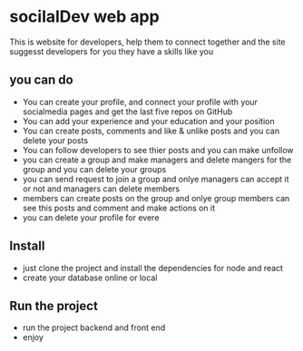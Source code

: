 # socilalDev web app
This is  website for developers, help them to connect together and the site suggesst developers for you they have a skills like you

## you can do 
* You can create your profile, and connect your profile with your socialmedia pages and get the last five repos on GitHub
* You can add your experience and your education and your position
* You can create posts, comments and like & unlike posts and you can delete your posts
* You can follow developers to see thier posts and you can make unfollow
* you can create a group and make managers and delete mangers for the group and you can delete your groups
* you can send request to join a group and onlye managers can accept it or not and managers can delete members
* members can create posts on the group and onlye group members can see this posts and comment and make actions on it
* you can delete your profile for evere

## Install
* just clone the project and install the dependencies for node and react
* create your database online or local

## Run the project
* run the project backend and front end
* enjoy
